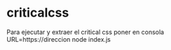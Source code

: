 # criticalcss

Para ejecutar y extraer el critical css poner en consola URL=https://direccion node index.js